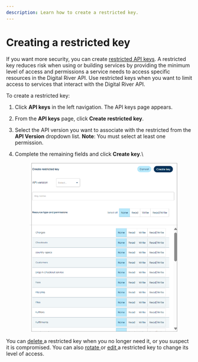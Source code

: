 ```yaml
---
description: Learn how to create a restricted key.
---
```


# Creating a restricted key

If you want more security, you can create [restricted API keys](./#restricted-keys). A restricted key reduces risk when using or building services by providing the minimum level of access and permissions a service needs to access specific resources in the Digital River API. Use restricted keys when you want to limit access to services that interact with the Digital River API.

To create a restricted key:

1. Click **API keys** in the left navigation. The API keys page appears.
2. From the **API keys** page, click **Create restricted key**.
3. Select the API version you want to associate with the restricted from the **API Version** dropdown list. **Note**: You must select at least one permission.
4.  Complete the remaining fields and click **Create key**.\


    <div align="left">

    <figure><img src="../../../../.gitbook/assets/1 create restricted.png" alt=""><figcaption></figcaption></figure>

    </div>

You can [delete ](deleting-a-restricted-key.md)a restricted key when you no longer need it, or you suspect it is compromised. You can also [rotate ](rotating-keys.md)or [edit ](editing-a-restricted-key.md)a restricted key to change its level of access.
